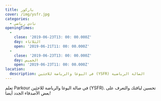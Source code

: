 ```yaml
---
title: باركور
cover: /img/ysfr.jpg
categories:
  - نادي رياضي
openingTimes:
  - 
    close: '2019-06-23T13: 00: 00.000Z'
    day: الثلاثاء
    open: '2019-06-21T11: 00: 00.000Z'
  - 
    close: '2019-06-23T13: 00: 00.000Z'
    day: الخميس
    open: '2019-06-23T11: 00: 00.000Z'
location:
  description: في اليوغا والرياضة للاجئين (YSFR) الصالة الرياضية
---
```


تعلم Parkour في صالة اليوغا والرياضة للاجئين (YSFR). تحسين لياقتك والتعرف على بعض الأصدقاء الجدد أيضا!